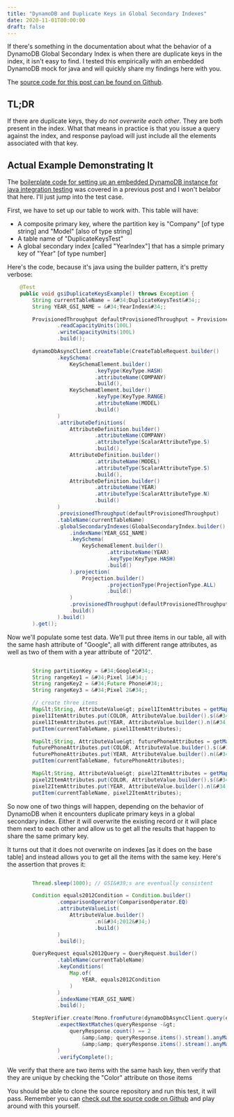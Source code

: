 ```yaml
---
title: "DynamoDB and Duplicate Keys in Global Secondary Indexes"
date: 2020-11-01T00:00:00
draft: false
---
```


If there&#39;s something in the documentation about what the behavior of a DynamoDB Global Secondary Index is when there are duplicate keys in the index, it isn&#39;t easy to find. I tested this empirically with an embedded DynamoDB mock for java and will quickly share my findings here with you.

The [source code for this post can be found on Github](https://github.com/nfisher23/webflux-and-dynamo/blob/master/src/test/java/com/nickolasfisher/reactivedynamo/PhoneServiceTest.java#L565).

## TL;DR

If there are duplicate keys, they _do not overwrite each other_. They are both present in the index. What that means in practice is that you issue a query against the index, and response payload will just include all the elements associated with that key.

## Actual Example Demonstrating It

The [boilerplate code for setting up an embedded DynamoDB instance for java integration testing](https://nickolasfisher.com/blog/Configuring-an-In-Memory-DynamoDB-instance-with-Java-for-Integration-Testing) was covered in a previous post and I won&#39;t belabor that here. I&#39;ll just jump into the test case.

First, we have to set up our table to work with. This table will have:

- A composite primary key, where the partition key is &#34;Company&#34; \[of type string\] and &#34;Model&#34; \[also of type string\]
- A table name of &#34;DuplicateKeysTest&#34;
- A global secondary index \[called &#34;YearIndex&#34;\] that has a simple primary key of &#34;Year&#34; \[of type number\]

Here&#39;s the code, because it&#39;s java using the builder pattern, it&#39;s pretty verbose:

``` java
    @Test
    public void gsiDuplicateKeysExample() throws Exception {
        String currentTableName = &#34;DuplicateKeysTest&#34;;
        String YEAR_GSI_NAME = &#34;YearIndex&#34;;

        ProvisionedThroughput defaultProvisionedThroughput = ProvisionedThroughput.builder()
                .readCapacityUnits(100L)
                .writeCapacityUnits(100L)
                .build();

        dynamoDbAsyncClient.createTable(CreateTableRequest.builder()
                .keySchema(
                    KeySchemaElement.builder()
                            .keyType(KeyType.HASH)
                            .attributeName(COMPANY)
                            .build(),
                    KeySchemaElement.builder()
                            .keyType(KeyType.RANGE)
                            .attributeName(MODEL)
                            .build()
                )
                .attributeDefinitions(
                    AttributeDefinition.builder()
                            .attributeName(COMPANY)
                            .attributeType(ScalarAttributeType.S)
                            .build(),
                    AttributeDefinition.builder()
                            .attributeName(MODEL)
                            .attributeType(ScalarAttributeType.S)
                            .build(),
                    AttributeDefinition.builder()
                            .attributeName(YEAR)
                            .attributeType(ScalarAttributeType.N)
                            .build()
                )
                .provisionedThroughput(defaultProvisionedThroughput)
                .tableName(currentTableName)
                .globalSecondaryIndexes(GlobalSecondaryIndex.builder()
                    .indexName(YEAR_GSI_NAME)
                    .keySchema(
                        KeySchemaElement.builder()
                                .attributeName(YEAR)
                                .keyType(KeyType.HASH)
                                .build()
                    ).projection(
                        Projection.builder()
                                .projectionType(ProjectionType.ALL)
                                .build()
                    )
                    .provisionedThroughput(defaultProvisionedThroughput)
                    .build()
                ).build()
        ).get();

```

Now we&#39;ll populate some test data. We&#39;ll put three items in our table, all with the same hash attribute of &#34;Google&#34;, all with different range attributes, as well as two of them with a year attribute of &#34;2012&#34;.

``` java

        String partitionKey = &#34;Google&#34;;
        String rangeKey1 = &#34;Pixel 1&#34;;
        String rangeKey2 = &#34;Future Phone&#34;;
        String rangeKey3 = &#34;Pixel 2&#34;;

        // create three items
        Map&lt;String, AttributeValue&gt; pixel1ItemAttributes = getMapWith(partitionKey, rangeKey1);
        pixel1ItemAttributes.put(COLOR, AttributeValue.builder().s(&#34;Blue&#34;).build());
        pixel1ItemAttributes.put(YEAR, AttributeValue.builder().n(&#34;2012&#34;).build());
        putItem(currentTableName, pixel1ItemAttributes);

        Map&lt;String, AttributeValue&gt; futurePhoneAttributes = getMapWith(partitionKey, rangeKey2);
        futurePhoneAttributes.put(COLOR, AttributeValue.builder().s(&#34;Silver&#34;).build());
        futurePhoneAttributes.put(YEAR, AttributeValue.builder().n(&#34;2012&#34;).build());
        putItem(currentTableName, futurePhoneAttributes);

        Map&lt;String, AttributeValue&gt; pixel2ItemAttributes = getMapWith(partitionKey, rangeKey3);
        pixel2ItemAttributes.put(COLOR, AttributeValue.builder().s(&#34;Cyan&#34;).build());
        pixel2ItemAttributes.put(YEAR, AttributeValue.builder().n(&#34;2014&#34;).build());
        putItem(currentTableName, pixel2ItemAttributes);

```

So now one of two things will happen, depending on the behavior of DynamoDB when it encounters duplicate primary keys in a global secondary index. Either it will overwrite the existing record or it will place them next to each other and allow us to get all the results that happen to share the same primary key.

It turns out that it does not overwrite on indexes \[as it does on the base table\] and instead allows you to get all the items with the same key. Here&#39;s the assertion that proves it:

``` java

        Thread.sleep(1000); // GSI&#39;s are eventually consistent

        Condition equals2012Condition = Condition.builder()
                .comparisonOperator(ComparisonOperator.EQ)
                .attributeValueList(
                    AttributeValue.builder()
                            .n(&#34;2012&#34;)
                            .build()
                )
                .build();

        QueryRequest equals2012Query = QueryRequest.builder()
                .tableName(currentTableName)
                .keyConditions(
                    Map.of(
                        YEAR, equals2012Condition
                    )
                )
                .indexName(YEAR_GSI_NAME)
                .build();

        StepVerifier.create(Mono.fromFuture(dynamoDbAsyncClient.query(equals2012Query)))
                .expectNextMatches(queryResponse -&gt;
                    queryResponse.count() == 2
                        &amp;&amp; queryResponse.items().stream().anyMatch(m -&gt; m.get(COLOR).s().equals(&#34;Blue&#34;))
                        &amp;&amp; queryResponse.items().stream().anyMatch(m -&gt; m.get(COLOR).s().equals(&#34;Silver&#34;))
                )
                .verifyComplete();

```

We verify that there are two items with the same hash key, then verify that they are unique by checking the &#34;Color&#34; attribute on those items

You should be able to clone the source repository and run this test, it will pass. Remember you can [check out the source code on Github](https://github.com/nfisher23/webflux-and-dynamo/blob/master/src/test/java/com/nickolasfisher/reactivedynamo/PhoneServiceTest.java#L565) and play around with this yourself.


